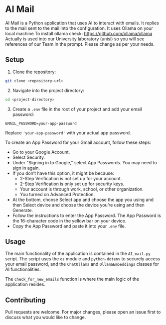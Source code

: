 # AI Mail

AI Mail is a Python application that uses AI to interact with emails.
It replies to the mail sent to the mail into the configuration. It uses Ollama on your local machine
To install ollama check: https://github.com/ollama/ollama
Actually is used into our University laboratory (unisi) so you will see references of our Team in the prompt. Please change as per your needs.

## Setup

1. Clone the repository:
```bash
git clone <repository-url>
```

2. Navigate into the project directory:
```bash
cd <project-directory>
```

3. Create a `.env` file in the root of your project and add your email password:
```env
EMAIL_PASSWORD=your-app-password
```
Replace `'your-app-password'` with your actual app password.

To create an App Password for your Gmail account, follow these steps:

- Go to your Google Account.
- Select Security.
- Under "Signing in to Google," select App Passwords. You may need to sign in again.
- If you don’t have this option, it might be because:
  - 2-Step Verification is not set up for your account.
  - 2-Step Verification is only set up for security keys.
  - Your account is through work, school, or other organization.
  - You turned on Advanced Protection.
- At the bottom, choose Select app and choose the app you using and then Select device and choose the device you’re using and then Generate.
- Follow the instructions to enter the App Password. The App Password is the 16-character code in the yellow bar on your device.
- Copy the App Password and paste it into your `.env` file.

## Usage

The main functionality of the application is contained in the `AI_mail.py` script. The script uses the `os` module and `python-dotenv` to securely access your email password, and the `ChatOllama` and `OllamaEmbeddings` classes for AI functionalities.

The `check_for_new_emails` function is where the main logic of the application resides.

## Contributing

Pull requests are welcome. For major changes, please open an issue first to discuss what you would like to change.

